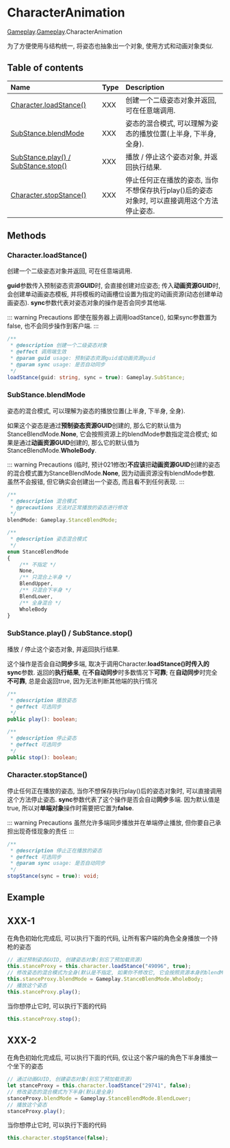 # CharacterAnimation <Badge type="tip" text="Class" />

[Gameplay](../Gameplay/Gameplay.md).[Gameplay](../modules/Gameplay.Gameplay.md).CharacterAnimation

为了方便使用与结构统一, 将姿态也抽象出一个对象, 使用方式和动画对象类似.

## Table of contents

| Name | Type | Description |
| :------ | :------ | :------ |
| [Character.loadStance()](Base.md#Character.loadStance()) | XXX | 创建一个二级姿态对象并返回, 可在任意端调用. |
| [SubStance.blendMode](Base.md#SubStance.blendMode) |XXX | 姿态的混合模式, 可以理解为姿态的播放位置(上半身, 下半身, 全身). |
| [SubStance.play() / SubStance.stop()](Base.md#SubStance.play()/SubStance.stop()) | XXX | 播放 / 停止这个姿态对象, 并返回执行结果.|
| [Character.stopStance()](Base.md#Character.stopStance()) | XXX | 停止任何正在播放的姿态, 当你不想保存执行play()后的姿态对象时, 可以直接调用这个方法停止姿态. |

## Methods

### Character.loadStance() 

创建一个二级姿态对象并返回, 可在任意端调用.

**guid**参数传入预制姿态资源**GUID**时, 会直接创建对应姿态; 传入**动画资源GUID**时, 会创建单动画姿态模板, 并将模板的动画槽位设置为指定的动画资源(动态创建单动画姿态).
**sync**参数代表对姿态对象的操作是否会同步其他端.

::: warning Precautions
即使在服务器上调用loadStance(), 如果sync参数置为false, 也不会同步操作到客户端.
:::

```ts
/**
 * @description 创建一个二级姿态对象
 * @effect 调用端生效
 * @param guid usage: 预制姿态资源guid或动画资源guid
 * @param sync usage: 是否自动同步
 */
loadStance(guid: string, sync = true): Gameplay.SubStance;
```

### SubStance.blendMode

姿态的混合模式, 可以理解为姿态的播放位置(上半身, 下半身, 全身).

如果这个姿态是通过**预制姿态资源GUID**创建的, 那么它的默认值为StanceBlendMode.**None**, 它会按照资源上的blendMode参数指定混合模式; 
如果是通过**动画资源GUID**创建的, 那么它的默认值为StanceBlendMode.**WholeBody**. 


::: warning Precautions
(临时, 预计021修改)**不应该**把**动画资源GUID**创建的姿态的混合模式置为StanceBlendMode.**None**, 因为动画资源没有blendMode参数. 虽然不会报错, 但它确实会创建出一个姿态, 而且看不到任何表现.
:::

```ts
/**
 * @description 混合模式
 * @precautions 无法对正常播放的姿态进行修改
 */
blendMode: Gameplay.StanceBlendMode;
```

```ts
/**
 * @description 姿态混合模式
 */
enum StanceBlendMode
{
    /** 不指定 */
    None,
    /** 只混合上半身 */
    BlendUpper,
    /** 只混合下半身 */
    BlendLower,
    /** 全身混合 */
    WholeBody
}
```

### SubStance.play() / SubStance.stop()

播放 / 停止这个姿态对象, 并返回执行结果.

这个操作是否会自动**同步**多端, 取决于调用Character.**loadStance()**时传入的**sync**参数.
返回的**执行结果**, 在**不自动同步**时多数情况下**可靠**; 在**自动同步**时完全**不可靠**, 总是会返回true, 因为无法判断其他端的执行情况


```ts
/**
 * @description 播放姿态
 * @effect 可选同步
 */
public play(): boolean;
```

```ts
/**
 * @description 停止姿态
 * @effect 可选同步
 */
public stop(): boolean;
```

### Character.stopStance() 

停止任何正在播放的姿态, 当你不想保存执行play()后的姿态对象时, 可以直接调用这个方法停止姿态.
**sync**参数代表了这个操作是否会自动**同步**多端. 因为默认值是true, 所以对**单端对象**操作时需要把它置为**false**.

::: warning Precautions
虽然允许多端同步播放并在单端停止播放, 但你要自己承担出现奇怪现象的责任
:::

```ts
/**
 * @description 停止正在播放的姿态
 * @effect 可选同步
 * @param sync usage: 是否自动同步
 */
stopStance(sync = true): void;
```

## Example

## XXX-1

在角色初始化完成后, 可以执行下面的代码, 让所有客户端的角色全身播放一个持枪的姿态

```ts
// 通过预制姿态GUID, 创建姿态对象(别忘了预加载资源)
this.stanceProxy = this.character.loadStance("49096", true);
// 修改姿态的混合模式为全身(默认是不指定, 如果你不修改它, 它会按照资源本身的blendMode参数进行播放, 即只在上半身播放)
this.stanceProxy.blendMode = Gameplay.StanceBlendMode.WholeBody;
// 播放这个姿态
this.stanceProxy.play();
```

当你想停止它时, 可以执行下面的代码

```ts
this.stanceProxy.stop();
```

## XXX-2

在角色初始化完成后, 可以执行下面的代码, 仅让这个客户端的角色下半身播放一个坐下的姿态

```ts
// 通过动画GUID, 创建姿态对象(别忘了预加载资源)
let stanceProxy = this.character.loadStance("29741", false);
// 修改姿态的混合模式为下半身(默认是全身)
stanceProxy.blendMode = Gameplay.StanceBlendMode.BlendLower;
// 播放这个姿态
stanceProxy.play();
```

当你想停止它时, 可以执行下面的代码

```ts
this.character.stopStance(false);
```
